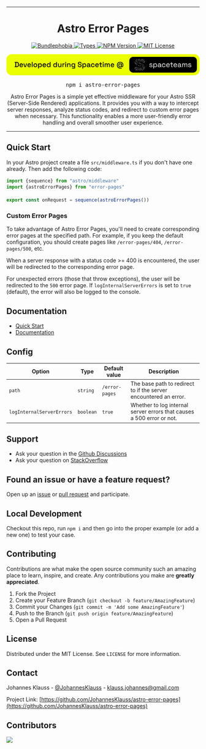 <hr>
<div align="center">
  <h1 align="center">
    Astro Error Pages
  </h1>
</div>

<p align="center">
  <a href="https://bundlephobia.com/result?p=astro-error-pages">
    <img alt="Bundlephobia" src="https://img.shields.io/bundlephobia/minzip/astro-error-pages?style=for-the-badge&labelColor=24292e">
  </a>
  <a aria-label="Types" href="https://www.npmjs.com/package/astro-error-pages">
    <img alt="Types" src="https://img.shields.io/npm/types/astro-error-pages?style=for-the-badge&labelColor=24292e">
  </a>
  <a aria-label="NPM version" href="https://www.npmjs.com/package/astro-error-pages">
    <img alt="NPM Version" src="https://img.shields.io/npm/v/astro-error-pages?style=for-the-badge&labelColor=24292e">
  </a>
  <a aria-label="License" href="https://jaredlunde.mit-license.org/">
    <img alt="MIT License" src="https://img.shields.io/npm/l/astro-error-pages?style=for-the-badge&labelColor=24292e">
  </a>
</p>

<p align="center">
  <a aria-label="Developed during Spacetime" href="https://spaceteams.de">
    <img alt="Developed during Spacetime" src="https://raw.githubusercontent.com/spaceteams/badges/main/developed-during-spacetime.svg">
  </a>
</p>

<pre align="center">npm i astro-error-pages</pre>

<p align="center">
Astro Error Pages is a simple yet effective middleware for your Astro SSR (Server-Side Rendered) applications.
It provides you with a way to intercept server responses, analyze status codes, and redirect to custom error pages when necessary.
This functionality enables a more user-friendly error handling and overall smoother user experience.
</p>

<hr>

## Quick Start

In your Astro project create a file `src/middleware.ts` if you don't have one already. Then add the following code:

```jsx harmony
import {sequence} from "astro/middleware"
import {astroErrorPages} from "error-pages"

export const onRequest = sequence(astroErrorPages())
```

### Custom Error Pages

To take advantage of Astro Error Pages, you'll need to create corresponding error pages at the specified path.
For example, if you keep the default configuration, you should create pages like `/error-pages/404`, `/error-pages/500`, etc.

When a server response with a status code >= 400 is encountered, the user will be redirected to the corresponding error page.

For unexpected errors (those that throw exceptions), the user will be redirected to the `500` error page.
If `logInternalServerErrors` is set to `true` (default), the error will also be logged to the console.

## Documentation

* [Quick Start](https://astro-error-pages.vercel.app/docs/intro)
* [Documentation](https://astro-error-pages.vercel.app/docs/documentation/installation)

## Config

| Option                    | Type       | Default value   | Description                                                           |
|---------------------------|------------|-----------------|-----------------------------------------------------------------------|
| `path`                    | `string`   | `/error-pages`  | The base path to redirect to if the server encountered an error.      |
| `logInternalServerErrors` | `boolean`  | `true`          | Whether to log internal server errors that causes a 500 error or not. |

## Support

* Ask your question in the [Github Discussions]([Support](https://github.com/JohannesKlauss/astro-error-pages/discussions))
* Ask your question on [StackOverflow](https://stackoverflow.com/search?page=1&tab=Relevance&q=astro-error-pages)

## Found an issue or have a feature request?

Open up an [issue](https://github.com/JohannesKlauss/astro-error-pages/issues/new)
or [pull request](https://github.com/JohannesKlauss/astro-error-pages/compare) and participate.

## Local Development

Checkout this repo, run `npm i` and then go into the proper example (or add a new one) to test your case.

## Contributing
Contributions are what make the open source community such an amazing place to learn, inspire, and create. Any contributions you make are **greatly appreciated**.

1. Fork the Project
2. Create your Feature Branch (`git checkout -b feature/AmazingFeature`)
3. Commit your Changes (`git commit -m 'Add some AmazingFeature'`)
4. Push to the Branch (`git push origin feature/AmazingFeature`)
5. Open a Pull Request

## License
Distributed under the MIT License. See `LICENSE` for more information.

## Contact

Johannes Klauss - [@JohannesKlauss](https://github.com/JohannesKlauss) - klauss.johannes@gmail.com

Project Link: [https://github.com/JohannesKlauss/astro-error-pages](https://github.com/JohannesKlauss/astro-error-pages)

## Contributors

<a href="https://github.com/johannesklauss/astro-error-pages/graphs/contributors">
  <img src="https://contrib.rocks/image?repo=johannesklauss/astro-error-pages" />
</a>
